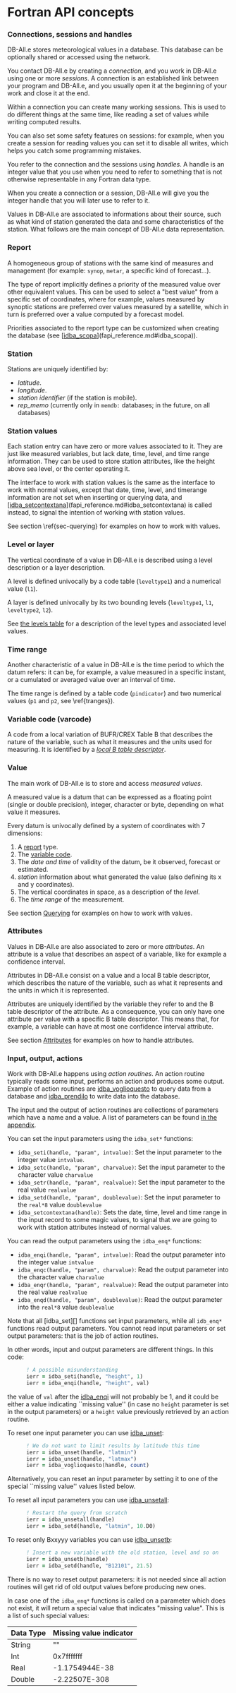 # Fortran API concepts

<a name="sessions"></a>
### Connections, sessions and handles

DB-All.e stores meteorological values in a database.  This database can be
optionally shared or accessed using the network.

You contact DB-All.e by creating a *connection*, and you work in DB-All.e using
one or more *sessions*.  A connection is an established link between your
program and DB-All.e, and you usually open it at the beginning of your work and
close it at the end.

Within a connection you can create many working sessions.  This is used to do
different things at the same time, like reading a set of values while writing
computed results.

You can also set some safety features on sessions: for example, when you create
a session for reading values you can set it to disable all writes, which helps
you catch some programming mistakes.

You refer to the connection and the sessions using *handles*.  A handle is an
integer value that you use when you need to refer to something that is not
otherwise representable in any Fortran data type.

When you create a connection or a session, DB-All.e will give you the integer
handle that you will later use to refer to it.

Values in DB-All.e are associated to informations about their source, such as
what kind of station generated the data and some characteristics of the
station. What follows are the main concept of DB-All.e data representation.

<a name="report"></a>
### Report

A homogeneous group of stations with the same kind of measures and management
(for example: `synop`, `metar`, a specific kind of forecast...).

The type of report implicitly defines a priority of the measured value over
other equivalent values.  This can be used to select a "best value" from a
specific set of coordinates, where for example, values measured by synoptic
stations are preferred over values measured by a satellite, which in turn is
preferred over a value computed by a forecast model.

Priorities associated to the report type can be customized when creating the
database (see [[idba_scopa][]](fapi_reference.md#idba_scopa)).

<a name="station"></a>
### Station

Stations are uniquely identified by:

* *latitude*.
* *longitude*.
* *station identifier* (if the station is mobile).
* *rep_memo* (currently only in `memdb:` databases; in the future, on all databases)

<a name="station_value"></a>
### Station values

Each station entry can have zero or more values associated to it. They are just
like measured variables, but lack date, time, level, and time range
information. They can be used to store station attributes, like the height
above sea level, or the center operating it.

The interface to work with station values is the same as the interface to work
with normal values, except that date, time, level, and timerange information
are not set when inserting or querying data, and
[[idba_setcontextana][]](fapi_reference.md#idba_setcontextana) is called instead, to signal the
intention of working with station values.

See section \ref{sec-querying} for examples on how to work with values.

<a name="level"></a>
### Level or layer

The vertical coordinate of a value in DB-All.e is described using a level
description or a layer description.

A level is defined univocally by a code table (`leveltype1`) and a
numerical value (`l1`).

A layer is defined univocally by its two bounding levels (`leveltype1`,
`l1`, `leveltype2`, `l2`). 

See [the levels table](fapi_levels.md) for a description of the level types and
associated level values.

<a name="trange"></a>
### Time range

Another characteristic of a value in DB-All.e is the time period to which the
datum refers: it can be, for example, a value measured in a specific instant,
or a cumulated or averaged value over an interval of time.

The time range is defined by a table code (`pindicator`) and two
numerical values (`p1` and `p2`, see \ref{tranges}).

<a name="varcode"></a>
### Variable code (varcode)

A code from a local variation of BUFR/CREX Table B that describes the nature of
the variable, such as what it measures and the units used for measuring. It is
identified by a [*local B table descriptor*](#sec_btable).

<a name="value"></a>
### Value

The main work of DB-All.e is to store and access *measured values*.

A measured value is a datum that can be expressed as a floating point (single
or double precision), integer, character or byte, depending on what value it
measures.

Every datum is univocally defined by a system of coordinates with 7 dimensions:

1. A [report](#report) type.
2. The [variable code](#varcode).
3. The *date and time* of validity of the datum, be it observed, forecast or
   estimated.
4. *station* information about what generated the value (also defining its x
   and y coordinates).
5. The vertical coordinates in space, as a description of the *level*.
6. The *time range* of the measurement.

See section [Querying](#sec_querying) for examples on how to work with values.

<a name="attributes"></a>
### Attributes

Values in DB-All.e are also associated to zero or more *attributes*.  An
attribute is a value that describes an aspect of a variable, like for example a
confidence interval.

Attributes in DB-All.e consist on a value and a local B table descriptor,
which describes the nature of the variable, such as what it represents and the
units in which it is represented.

Attributes are uniquely identified by the variable they refer to and the B
table descriptor of the attribute.  As a consequence, you can only have one
attribute per value with a specific B table descriptor.  This means that, for
example, a variable can have at most one confidence interval attribute.

See section [Attributes](#sec_attrs) for examples on how to handle attributes.

<a name="routines"></a>
### Input, output, actions

Work with DB-All.e happens using *action routines*.  An action routine
typically reads some input, performs an action and produces some output.
Example of action routines are [idba_voglioquesto][] to query data from a
database and [idba_prendilo][] to write data into the database.

The input and the output of action routines are collections of parameters which
have a name and a value.  A list of parameters can be found [in the
appendix](#parmtable).

You can set the input parameters using the `idba_set*` functions:
<a name="fun_idba_set"></a>

* `idba_seti(handle, "param", intvalue)`: Set the input parameter to the
  integer value `intvalue`.
* `idba_setc(handle, "param", charvalue)`:
  Set the input parameter to the character value `charvalue`
* `idba_setr(handle, "param", realvalue)`:
  Set the input parameter to the real value `realvalue`
* `idba_setd(handle, "param", doublevalue)`:
  Set the input parameter to the `real*8` value `doublevalue`
* `idba_setcontextana(handle)`:
  <a name="fun_setcontextana"></a>
  Sets the date, time, level and time range in the input record to some magic
  values, to signal that we are going to work with station attributes instead
  of normal values.

You can read the output parameters using the `idba_enq*` functions:
<a name="fun_idba_enq"></a>

* `idba_enqi(handle, "param", intvalue)`:
  Read the output parameter into the integer value `intvalue`
* `idba_enqc(handle, "param", charvalue)`:
  Read the output parameter into the character value `charvalue`
* `idba_enqr(handle, "param", realvalue)`:
  Read the output parameter into the real value `realvalue`
* `idba_enqd(handle, "param", doublevalue)`:
  Read the output parameter into the `real*8` value `doublevalue`

Note that all [idba_set][] functions set input parameters, while all `idb_enq*`
functions read output parameters.  You cannot read input parameters or set
output parameters: that is the job of action routines.

In other words, input and output parameters are different things.  In this
code:

```fortran
      ! A possible misunderstanding
      ierr = idba_seti(handle, "height", 1)
      ierr = idba_enqi(handle, "height", val)
```

the value of `val` after the [idba_enqi][] will not probably be 1, and
it could be either a value indicating ``missing value'' (in case no
`height` parameter is set in the output parameters) or a `height` value
previously retrieved by an action routine.

To reset one input parameter you can use [idba_unset][]:
<a name="fun_idba_unset"></a>

```fortran
      ! We do not want to limit results by latitude this time
      ierr = idba_unset(handle, "latmin")
      ierr = idba_unset(handle, "latmax")
      ierr = idba_voglioquesto(handle, count)
```

Alternatively, you can reset an input parameter by setting it to one of the
special ``missing value'' values listed below.

To reset all input parameters you can use [idba_unsetall][]:
<a name="fun_idba_unsetall"></a>

```fortran
      ! Restart the query from scratch
      ierr = idba_unsetall(handle)
      ierr = idba_setd(handle, "latmin", 10.D0)
```

To reset only Bxxyyy variables you can use [idba_unsetb][]:
<a name="fun_idba_unsetb"></a>

```fortran
      ! Insert a new variable with the old station, level and so on
      ierr = idba_unsetb(handle)
      ierr = idba_setd(handle, "B12101", 21.5)
```

There is no way to reset output parameters: it is not needed since all action
routines will get rid of old output values before producing new ones.

In case one of the `idba_enq*` functions is called on a parameter which
does not exist, it will return a special value that indicates "missing
value".  This is a list of such special values:

<table class="table">
<thead>
<tr><th>Data Type</th><th>Missing value indicator</th></tr>
</thead>
<tbody>
<tr><td>String </td><td> ""             </tr>
<tr><td>Int    </td><td> 0x7fffffff     </tr>
<tr><td>Real   </td><td> -1.1754944E-38 </tr>
<tr><td>Double </td><td> -2.22507E-308  </tr>
</tbody>
</table>


[idba_error_code]: fapi_reference.md#idba_error_code
[idba_error_message]: fapi_reference.md#idba_error_message
[idba_error_context]: fapi_reference.md#idba_error_context
[idba_error_details]: fapi_reference.md#idba_error_details
[idba_error_set_callback]: fapi_reference.md#idba_error_set_callback
[idba_error_remove_callback]: fapi_reference.md#idba_error_remove_callback
[idba_default_error_handler]: fapi_reference.md#idba_default_error_handler
[idba_error_handle_tolerating_overflows]: fapi_reference.md#idba_error_handle_tolerating_overflows
[idba_presentati]: fapi_reference.md#idba_presentati
[idba_arrivederci]: fapi_reference.md#idba_arrivederci
[idba_preparati]: fapi_reference.md#idba_preparati
[idba_messaggi]: fapi_reference.md#idba_messaggi
[idba_fatto]: fapi_reference.md#idba_fatto
[idba_seti]: fapi_reference.md#idba_seti
[idba_setb]: fapi_reference.md#idba_setb
[idba_setr]: fapi_reference.md#idba_setr
[idba_setd]: fapi_reference.md#idba_setd
[idba_setc]: fapi_reference.md#idba_setc
[idba_enqi]: fapi_reference.md#idba_enqi
[idba_enqb]: fapi_reference.md#idba_enqb
[idba_enqr]: fapi_reference.md#idba_enqr
[idba_enqd]: fapi_reference.md#idba_enqd
[idba_enqc]: fapi_reference.md#idba_enqc
[idba_unset]: fapi_reference.md#idba_unset
[idba_unsetb]: fapi_reference.md#idba_unsetb
[idba_unsetall]: fapi_reference.md#idba_unsetall
[idba_setcontextana]: fapi_reference.md#idba_setcontextana
[idba_setlevel]: fapi_reference.md#idba_setlevel
[idba_settimerange]: fapi_reference.md#idba_settimerange
[idba_setdate]: fapi_reference.md#idba_setdate
[idba_setdatemin]: fapi_reference.md#idba_setdatemin
[idba_setdatemax]: fapi_reference.md#idba_setdatemax
[idba_enqlevel]: fapi_reference.md#idba_enqlevel
[idba_enqtimerange]: fapi_reference.md#idba_enqtimerange
[idba_enqdate]: fapi_reference.md#idba_enqdate
[idba_scopa]: fapi_reference.md#idba_scopa
[idba_quantesono]: fapi_reference.md#idba_quantesono
[idba_elencamele]: fapi_reference.md#idba_elencamele
[idba_voglioquesto]: fapi_reference.md#idba_voglioquesto
[idba_dammelo]: fapi_reference.md#idba_dammelo
[idba_prendilo]: fapi_reference.md#idba_prendilo
[idba_dimenticami]: fapi_reference.md#idba_dimenticami
[idba_remove_all]: fapi_reference.md#idba_remove_all
[idba_voglioancora]: fapi_reference.md#idba_voglioancora
[idba_ancora]: fapi_reference.md#idba_ancora
[idba_critica]: fapi_reference.md#idba_critica
[idba_scusa]: fapi_reference.md#idba_scusa
[idba_messages_open_input]: fapi_reference.md#idba_messages_open_input
[idba_messages_open_output]: fapi_reference.md#idba_messages_open_output
[idba_messages_read_next]: fapi_reference.md#idba_messages_read_next
[idba_messages_write_next]: fapi_reference.md#idba_messages_write_next
[idba_spiegal]: fapi_reference.md#idba_spiegal
[idba_spiegat]: fapi_reference.md#idba_spiegat
[idba_spiegab]: fapi_reference.md#idba_spiegab
